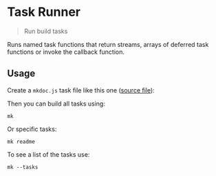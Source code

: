 # Task Runner

<? @include readme/badges.md ?>

> Run build tasks

Runs named task functions that return streams, arrays of deferred task functions or invoke the callback function.

<? @include {=readme} install.md ?>

## Usage

Create a `mkdoc.js` task file like this one ([source file](/mkdoc.js)):

<? @source {javascript=s/\.\/index/mktask/gm} ../mkdoc.js ?>

Then you can build all tasks using:

```shell
mk
```

Or specific tasks:

```shell
mk readme
```

To see a list of the tasks use:

```shell
mk --tasks
```

<? @include {=readme} guide.md example.md ?>

<? @exec mkapi *.js --title=API --level=2 ?>
<? @include {=readme} license.md links.md ?>
